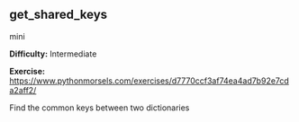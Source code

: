 ## get_shared_keys
mini

**Difficulty:** Intermediate

**Exercise:** https://www.pythonmorsels.com/exercises/d7770ccf3af74ea4ad7b92e7cda2aff2/

Find the common keys between two dictionaries
    